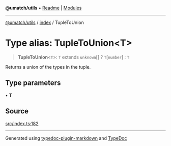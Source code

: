 **@umatch/utils** • [Readme](../../index.md) \| [Modules](../../modules.md)

***

[@umatch/utils](../../modules.md) / [index](../index.md) / TupleToUnion

# Type alias: TupleToUnion\<T\>

> **TupleToUnion**\<`T`\>: `T` extends `unknown`[] ? `T`\[`number`\] : `T`

Returns a union of the types in the tuple.

## Type parameters

• **T**

## Source

[src/index.ts:182](https://github.com/umatch-oficial/utils/blob/6b2757d/src/index.ts#L182)

***

Generated using [typedoc-plugin-markdown](https://www.npmjs.com/package/typedoc-plugin-markdown) and [TypeDoc](https://typedoc.org/)
